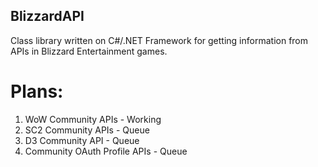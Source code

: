 ## BlizzardAPI
Class library written on C#/.NET Framework for getting information from APIs in Blizzard Entertainment games.

# Plans:
1. WoW Community APIs - Working
2. SC2 Community APIs - Queue 
3. D3 Community API - Queue
4. Community OAuth Profile APIs - Queue
